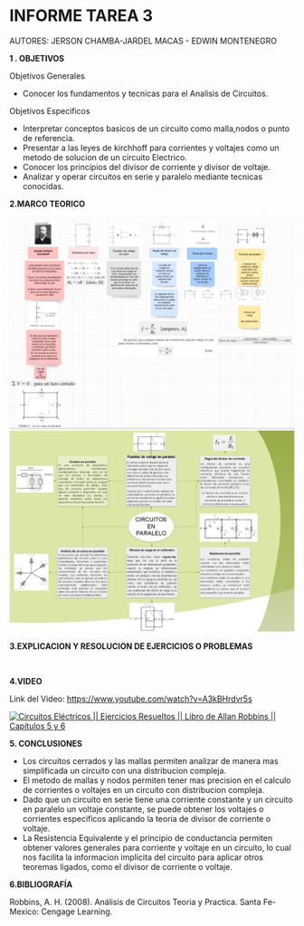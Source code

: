 # INFORME TAREA 3 

AUTORES: JERSON CHAMBA-JARDEL MACAS - EDWIN MONTENEGRO

**1 . OBJETIVOS**

Objetivos Generales
*  Conocer los fundamentos y tecnicas para el Analisis de Circuitos.

Objetivos Especificos

* Interpretar conceptos basicos de un circuito como malla,nodos o punto de referencia.
* Presentar a las leyes de kirchhoff para corrientes y voltajes como un metodo de solucion de un circuito Electrico.
* Conocer los principios del divisor de corriente y divisor de voltaje.
* Analizar y operar circuitos en serie y paralelo mediante tecnicas conocidas.




**2.MARCO TEORICO**

![]( https://github.com/JardelMacas/Tarea3/blob/main/Resumen/ResumenCap5.jpeg)
![](https://github.com/JardelMacas/Tarea3/blob/main/Resumen/ResumenCap6.jpeg )



**3.EXPLICACION Y RESOLUCION DE EJERCICIOS O PROBLEMAS**

![]( )


**4.VIDEO**

Link del Video: https://www.youtube.com/watch?v=A3kBHrdvr5s

[![Circuitos Eléctricos || Ejercicios Resueltos || Libro de Allan Robbins || Capítulos 5 y 6](https://img.youtube.com/vi/A3kBHrdvr5s/0.jpg)](https://www.youtube.com/watch?v=A3kBHrdvr5s)

**5. CONCLUSIONES**

* Los circuitos cerrados y las mallas permiten analizar de manera mas simplificada un circuito con una distribucion compleja.
* El metodo de mallas y nodos permiten tener mas precision en el calculo de corrientes o voltajes en un circuito con distribucion compleja.
* Dado que un circuito en serie tiene una corriente constante y un circuito en paralelo un voltaje constante, se puede obtener los voltajes o corrientes especificos aplicando la teoria de divisor de corriente o voltaje.
* La Resistencia Equivalente y el principio de conductancia permiten obtener valores generales para corriente y voltaje en un circuito, lo cual nos facilita la informacion implicita del circuito para aplicar otros teoremas ligados, como el divisor de corriente o voltaje.


**6.BIBLIOGRAFÍA**

Robbins, A. H. (2008). Análisis de Circuitos Teoria y Practica. Santa Fe-Mexico: Cengage Learning.

